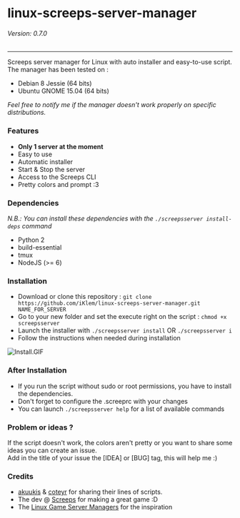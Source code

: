 # linux-screeps-server-manager
###### Version: 0.7.0
---
Screeps server manager for Linux with auto installer and easy-to-use script.  
The manager has been tested on :
* Debian 8 Jessie (64 bits)
* Ubuntu GNOME 15.04 (64 bits)  

*Feel free to notify me if the manager doesn't work properly on specific distributions.*

### Features
* __Only 1 server at the moment__
* Easy to use
* Automatic installer
* Start & Stop the server
* Access to the Screeps CLI
* Pretty colors and prompt :3

### Dependencies
*N.B.: You can install these dependencies with the `./screepsserver install-deps` command*
* Python 2
* build-essential
* tmux
* NodeJS (>= 6)

### Installation
* Download or clone this repository : `git clone https://github.com/iKlem/linux-screeps-server-manager.git NAME_FOR_SERVER`
* Go to your new folder and set the execute right on the script : `chmod +x screepsserver`
* Launch the installer with `./screepsserver install` OR `./screepsserver i`
* Follow the instructions when needed during installation

![Install.GIF](https://cdelalande.fr/files/install-2.gif)

### After Installation
* If you run the script without sudo or root permissions, you have to install the dependencies.
* Don't forget to configure the .screeprc with your changes
* You can launch `./screepsserver help` for a list of available commands

### Problem or ideas ?
If the script doesn't work, the colors aren't pretty or you want to share some ideas you can create an issue.  
Add in the title of your issue the [IDEA] or [BUG] tag, this will help me :)  

### Credits
* [akuukis](https://screeps.com/a/#!/profile/akuukis) & [coteyr](https://screeps.com/a/#!/profile/coteyr) for sharing their lines of scripts.
* The dev @ [Screeps](https://screeps.com) for making a great game :D
* The [Linux Game Server Managers](https://github.com/GameServerManagers/LinuxGSM) for the inspiration
